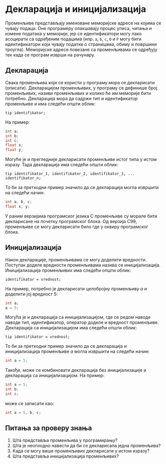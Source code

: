 # Декларација и иницијализација

Променљиве представљају именоване меморијске адресе на којима се чувају подаци.
Оне програмеру олакшавају процес уписа, читања и измене података у меморији,
јер се идентификатори могу лако асоцирати са одређеним подацима (нпр. `a`, `b`,
`c`, `O` и `P` могу бити идентификатори који чувају податке о страницама, обиму
и површини троугла). Меморијске адресе повезане са променљивама се одређују тек
када се програм изврши на рачунару.

## Декларација

Свака променљива који се користи у програму мора се декларисати (описати).
Декларацијом променљивих, у програму се дефинише број променљивих, називи
променљивих и колико ће им меморије бити потребно. Декларација мора да садржи
тип и идентификатор променљиве и има следећи општи облик:

```text
tip identifikator;
```

На пример:

```c
int a;
int b;
int c;
float x;
float y;
```

Могуће је и прегледније декларисати променљиве истог типа у истом изразу. Тада
декларација има следећи општи облик:

```text
tip identifikator_1, identifikator_2, identifikator_3, ... identifikator_n;
```

То би за претходни пример значило да се декларација могла извршити на следећи
начин:

```c
int a, b, c;
float x, y;
```

У раним верзијама програмског језика C променљиве су морале бити декларисане на
почетку програмског блока. Од верзија C99, променљиве се могу декларисати било
где у оквиру програмског блока.

## Иницијализација

Након декларације, променљивама се могу доделити вредности. Поступак доделе
вредности променљивама назива се иницијализација. Иницијализација променљивих
има следећи општи облик:

```text
identifikator = vrednost;
```

На пример, потребно је декларисати целобројну променљиву $a$ и доделити јој
вредност $5$:

```c
int а;
а = 5;
```

Могућа је и декларација са иницијализацијом, где се редом наводе наводе тип,
идентификатор, оператор доделе и вредност променљиве. Декларација са
иницијализацијом има следећи општи облик:

```text
tip identifikator = vrednost;
```

То би за претходни пример значило да се декларација и иницијализација променљиве
$a$ могла извршити на следећи начин:

```c
int а = 5;
```

Такође, може се комбиновати декларација без иницијализације и декларација са
иницијализацијом. На пример:

```c
int a = 5;
int b;
int c;
```

може се записати као:

```c
int a = 5, b, c;
```

## Питања за проверу знања

1. Шта представља променљива у програмирању?
2. Шта је неопходно навести да би се декларисала једна променљива?
3. Када се могу више променљивих декларисати у истом изразу?
4. Шта представља иницијализација променљивих?
